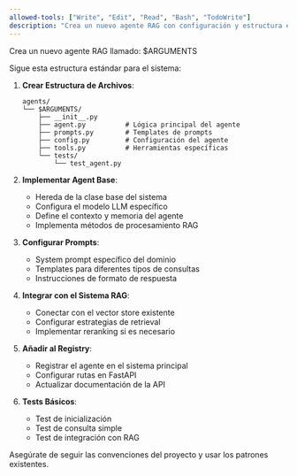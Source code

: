 ```yaml
---
allowed-tools: ["Write", "Edit", "Read", "Bash", "TodoWrite"]
description: "Crea un nuevo agente RAG con configuración y estructura estándar"
---
```


Crea un nuevo agente RAG llamado: $ARGUMENTS

Sigue esta estructura estándar para el sistema:

1. **Crear Estructura de Archivos**:
   ```
   agents/
   └── $ARGUMENTS/
       ├── __init__.py
       ├── agent.py          # Lógica principal del agente
       ├── prompts.py        # Templates de prompts
       ├── config.py         # Configuración del agente
       ├── tools.py          # Herramientas específicas
       └── tests/
           └── test_agent.py
   ```

2. **Implementar Agent Base**:
   - Hereda de la clase base del sistema
   - Configura el modelo LLM específico
   - Define el contexto y memoria del agente
   - Implementa métodos de procesamiento RAG

3. **Configurar Prompts**:
   - System prompt específico del dominio
   - Templates para diferentes tipos de consultas
   - Instrucciones de formato de respuesta

4. **Integrar con el Sistema RAG**:
   - Conectar con el vector store existente
   - Configurar estrategias de retrieval
   - Implementar reranking si es necesario

5. **Añadir al Registry**:
   - Registrar el agente en el sistema principal
   - Configurar rutas en FastAPI
   - Actualizar documentación de la API

6. **Tests Básicos**:
   - Test de inicialización
   - Test de consulta simple
   - Test de integración con RAG

Asegúrate de seguir las convenciones del proyecto y usar los patrones existentes.